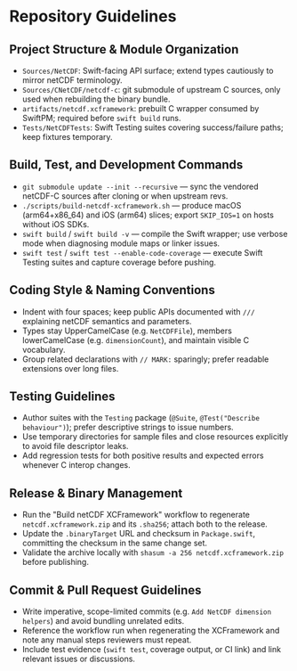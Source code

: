 # Repository Guidelines

## Project Structure & Module Organization
- `Sources/NetCDF`: Swift-facing API surface; extend types cautiously to mirror netCDF terminology.
- `Sources/CNetCDF/netcdf-c`: git submodule of upstream C sources, only used when rebuilding the binary bundle.
- `artifacts/netcdf.xcframework`: prebuilt C wrapper consumed by SwiftPM; required before `swift build` runs.
- `Tests/NetCDFTests`: Swift Testing suites covering success/failure paths; keep fixtures temporary.

## Build, Test, and Development Commands
- `git submodule update --init --recursive` — sync the vendored netCDF-C sources after cloning or when upstream revs.
- `./scripts/build-netcdf-xcframework.sh` — produce macOS (arm64+x86_64) and iOS (arm64) slices; export `SKIP_IOS=1` on hosts without iOS SDKs.
- `swift build` / `swift build -v` — compile the Swift wrapper; use verbose mode when diagnosing module maps or linker issues.
- `swift test` / `swift test --enable-code-coverage` — execute Swift Testing suites and capture coverage before pushing.

## Coding Style & Naming Conventions
- Indent with four spaces; keep public APIs documented with `///` explaining netCDF semantics and parameters.
- Types stay UpperCamelCase (e.g. `NetCDFFile`), members lowerCamelCase (e.g. `dimensionCount`), and maintain visible C vocabulary.
- Group related declarations with `// MARK:` sparingly; prefer readable extensions over long files.

## Testing Guidelines
- Author suites with the `Testing` package (`@Suite`, `@Test("Describe behaviour")`); prefer descriptive strings to issue numbers.
- Use temporary directories for sample files and close resources explicitly to avoid file descriptor leaks.
- Add regression tests for both positive results and expected errors whenever C interop changes.

## Release & Binary Management
- Run the "Build netCDF XCFramework" workflow to regenerate `netcdf.xcframework.zip` and its `.sha256`; attach both to the release.
- Update the `.binaryTarget` URL and checksum in `Package.swift`, committing the checksum in the same change set.
- Validate the archive locally with `shasum -a 256 netcdf.xcframework.zip` before publishing.

## Commit & Pull Request Guidelines
- Write imperative, scope-limited commits (e.g. `Add NetCDF dimension helpers`) and avoid bundling unrelated edits.
- Reference the workflow run when regenerating the XCFramework and note any manual steps reviewers must repeat.
- Include test evidence (`swift test`, coverage output, or CI link) and link relevant issues or discussions.
